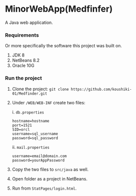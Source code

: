 # MinorWebApp(Medfinfer)
A Java web application.

### Requirements
Or more specifically the software this project was built on.
1. JDK 8
2. NetBeans 8.2
3. Oracle 10G

### Run the project
1. Clone the project: `git clone https://github.com/koushiki-01/Medfinder.git`
2. Under `/WEB/WEB-INF` create two files:
   
    i. `db.properties`
    ```
    hostname=hostname
    port=1521
    SID=orcl
    username=sql_username
    password=sql_password
    ```
    ii. `mail.properties`
    ```
    username=email@domain.com
    password=yourAppPassword
    ```
4. Copy the two files to `src/java` as well.
5. Open folder as a project in NetBeans.
6. Run from `StatPages/login.html`.
